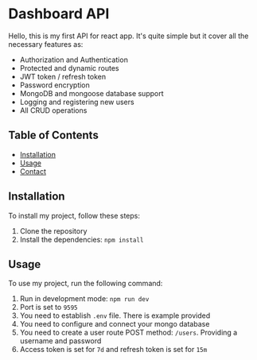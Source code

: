 # Dashboard API

Hello, this is my first API for react app. It's quite simple but it cover all the necessary features as:
- Authorization and Authentication
- Protected and dynamic routes
- JWT token / refresh token
- Password encryption
- MongoDB and mongoose database support
- Logging and registering new users
- All CRUD operations

## Table of Contents

- [Installation](#installation)
- [Usage](#usage)
- [Contact](#contact)

## Installation

To install my project, follow these steps:

1. Clone the repository
2. Install the dependencies: `npm install`

## Usage

To use my project, run the following command:
1. Run in development mode: `npm run dev`
2. Port is set to `9595`
3. You need to establish `.env` file. There is example provided
4. You need to configure and connect your mongo database
5. You need to create a user route POST method: `/users`. Providing a username and password
6. Access token is set for `7d` and refresh token is set for `15m`
